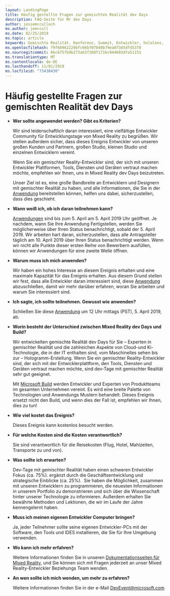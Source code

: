 ```yaml
---
layout: LandingPage
title: Häufig gestellte Fragen zur gemischten Realität dev Days
description: FAQ-Seite für Mr dev Days
author: jessemcculloch
ms.author: jemccull
ms.date: 02/25/2019
ms.topic: article
keywords: Gemischte Realität, Konferenz, Summit, Entwickler, hololens, hololens 2, kinect
ms.openlocfilehash: f9f68962229bfc66bf07040b79ea07345dfd5378
ms.sourcegitcommit: 6bc6757b9b273a63f260f1716c944603dfa51151
ms.translationtype: MT
ms.contentlocale: de-DE
ms.lasthandoff: 11/01/2019
ms.locfileid: "73438430"
---
```

# <a name="mixed-reality-dev-days-faq"></a>Häufig gestellte Fragen zur gemischten Realität dev Days

* **Wer sollte angewendet werden? Gibt es Kriterien?**
    
    Wir sind leidenschaftlich daran interessiert, eine vielfältige Entwickler Community für Entwicklungstage von Mixed Reality zu begrüßen. Wir stellen außerdem sicher, dass dieses Ereignis Entwickler von unseren großen Kunden und Partnern, großen Studio, kleinen Studio und einzelnen Entwicklern vereint.

    Wenn Sie ein gemischter Reality-Entwickler sind, der sich mit unseren Entwickler Plattformen, Tools, Diensten und Geräten vertraut machen möchte, empfehlen wir Ihnen, uns in Mixed Reality dev Days beizutreten.

    Unser Ziel ist es, eine große Bandbreite an Entwicklern und Designern mit gemischter Realität zu haben, und alle Informationen, die Sie in der [Anwendung](https://aka.ms/MRDevDayApplication) bereitstellen können, helfen uns dabei, sicherzustellen, dass dies geschieht.

* **Wann weiß ich, ob ich daran teilnehmen kann?**

    [Anwendungen](https://aka.ms/MRDevDayApplication) sind bis zum 5. April am 5. April 2019 Uhr geöffnet. Je nachdem, wann Sie Ihre Anwendung Fertigstellen, werden Sie möglicherweise über Ihren Status benachrichtigt, sobald der 5. April 2019. Wir arbeiten hart daran, sicherzustellen, dass alle Antragsteller täglich am 10. April 2019 über Ihren Status benachrichtigt werden. Wenn wir nicht alle Punkte dieser ersten Reihe von Bewerbern ausfüllen, können wir Anwendungen für eine zweite Welle öffnen.

* **Warum muss ich mich anwenden?**

    Wir haben ein hohes Interesse an diesem Ereignis erhalten und eine maximale Kapazität für das Ereignis erhalten. Aus diesem Grund stellen wir fest, dass alle Entwickler daran interessiert sind, diese [Anwendung](https://aka.ms/MRDevDayApplication) abzuschließen, damit wir mehr darüber erfahren, woran Sie arbeiten und warum Sie interessiert sind.

* **Ich sagte, ich sollte teilnehmen.  Gewusst wie anwenden?**

    Schließen Sie diese [Anwendung](https://aka.ms/MRDevDayApplication) um 12 Uhr mittags (PST), 5. April 2019, ab.

* **Worin besteht der Unterschied zwischen Mixed Reality dev Days und Build?**

    Wir entwickelten gemischte Realität dev Days für Sie – Experten in gemischter Realität und die zahlreichen Aspekte von Cloud-und Ki-Technologie, die in der IT enthalten sind, vom Maschinelles sehen bis zur – Hologramm-Erstellung. Wenn Sie ein gemischter Reality-Entwickler sind, der sich mit der Entwicklerplattform, den Tools, Diensten und Geräten vertraut machen möchte, sind dev-Tage mit gemischter Realität sehr gut geeignet. 

    Mit [Microsoft Build](https://www.microsoft.com//build) werden Entwickler und Experten von Produktteams im gesamten Unternehmen vereint. Es wird eine breite Palette von Technologien und Anwendungs Mustern behandelt. Dieses Ereignis ersetzt nicht den Build, und wenn dies der Fall ist, empfehlen wir Ihnen, dies zu tun! 

* **Wie viel kostet das Ereignis?**

    Dieses Ereignis kann kostenlos besucht werden.

* **Für welche Kosten sind die Kosten verantwortlich?**

    Sie sind verantwortlich für die Reisekosten (Flug, Hotel, Mahlzeiten, Transporte zu und von).

* **Was sollte ich erwarten?**

    Dev-Tage mit gemischter Realität haben einen schweren Entwickler Fokus (ca. 75%). ergänzt durch die Geschäftsentwicklung und strategische Einblicke (ca. 25%).  Sie haben die Möglichkeit, zusammen mit unseren Entwicklern zu programmieren, die neuesten Informationen in unserem Portfolio zu demonstrieren und sich über die Wissenschaft hinter unserer Technologie zu informieren. Außerdem erhalten Sie bewährte Methoden und Lektionen, die wir im Laufe der Jahre kennengelernt haben.

* **Muss ich meinen eigenen Entwickler Computer bringen?**

    Ja, jeder Teilnehmer sollte seine eigenen Entwickler-PCs mit der Software, den Tools und IDES installieren, die Sie für Ihre Umgebung verwenden.

* **Wo kann ich mehr erfahren?**

    Weitere Informationen finden Sie in unseren [Dokumentationsseiten für Mixed Reality](mr-dev-days.md), und Sie können sich mit Fragen jederzeit an unser Mixed Reality-Entwickler Beziehungs Team wenden.

* **An wen sollte ich mich wenden, um mehr zu erfahren?**

    Weitere Informationen finden Sie in der e-Mail DevEvent@microsoft.com
